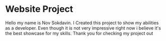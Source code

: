 # Website Project
Hello my name is Nov Sokdavin.
I Created this project to show my abilities as a developer.
Even though it is not very impressive right now i believe it's the best showcase for my skills.
Thank you for checking my project out
